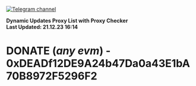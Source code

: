 [![Telegram channel](https://img.shields.io/endpoint?url=https://runkit.io/damiankrawczyk/telegram-badge/branches/master?url=https://t.me/n4z4v0d)](https://t.me/n4z4v0d) 

**Dynamic Updates Proxy List with Proxy Checker**  
**Last Updated: 21.12.23 16:14**

# DONATE (_any evm_) - 0xDEADf12DE9A24b47Da0a43E1bA70B8972F5296F2
